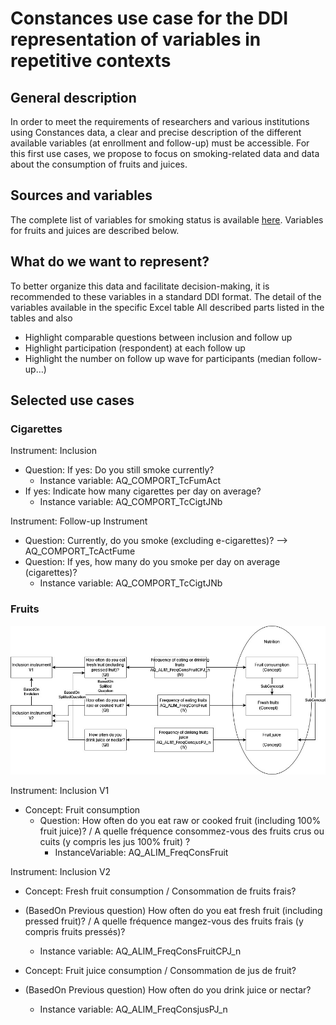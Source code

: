 # Constances use case for the DDI representation of variables in repetitive contexts

## General description

In order to meet the requirements of researchers and various institutions using Constances data, a clear and precise description of the different available variables (at enrollment and follow-up) must be accessible. For this first use cases, we propose to focus on smoking-related data and data about the consumption of fruits and juices.

## Sources and variables

The complete list of variables for smoking status is available [here](./smoking-variables.md). Variables for fruits and juices are described below.


## What do we want to represent?

To better organize this data and facilitate decision-making, it is recommended to these variables in a standard DDI format. The detail of the variables available in the specific Excel table 
All described parts listed in the tables and also 
- Highlight comparable questions between inclusion and follow up
- Highlight participation (respondent) at each follow up
- Highlight the number on follow up wave for participants (median follow-up…) 

## Selected use cases


### Cigarettes

Instrument: Inclusion
- Question: If yes: Do you still smoke currently? 
  - Instance variable: AQ_COMPORT_TcFumAct
- If yes: Indicate how many cigarettes per day on average?
  - Instance variable: AQ_COMPORT_TcCigtJNb

Instrument: Follow-up Instrument
- Question: Currently, do you smoke (excluding e-cigarettes)? --> AQ_COMPORT_TcActFume
- Question: If yes, how many do you smoke per day on average (cigarettes)?
  - Instance variable: AQ_COMPORT_TcCigtJNb

### Fruits

![img](./img/constances-use-case-fruits.jpg)

Instrument: Inclusion V1 
- Concept: Fruit consumption
  - Question: How often do you eat raw or cooked fruit (including 100% fruit juice)? / A quelle fréquence consommez-vous des fruits crus ou cuits (y compris les jus 100% fruit) ?
    - InstanceVariable: AQ_ALIM_FreqConsFruit

Instrument: Inclusion V2
- Concept: Fresh fruit consumption / Consommation de fruits frais?
- (BasedOn Previous question) How often do you eat fresh fruit (including pressed fruit)? / A quelle fréquence mangez-vous des fruits frais (y compris fruits pressés)?
  - Instance variable: AQ_ALIM_FreqConsFruitCPJ_n

- Concept: Fruit juice consumption / Consommation de jus de fruit?
- (BasedOn Previous question) How often do you drink juice or nectar?
  - Instance variable: AQ_ALIM_FreqConsjusPJ_n

